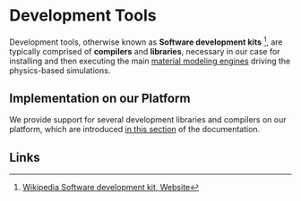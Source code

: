 # Development Tools

Development tools, otherwise known as **Software development kits** [^1], are typically comprised of **compilers** and **libraries**, necessary in our case for installing and then executing the main [material modeling engines](modeling.md) driving the physics-based simulations.

## Implementation on our Platform

We provide support for several development libraries and compilers on our platform, which are introduced [in this section](../../software-directory/overview.md) of the documentation.

## Links

[^1]: [Wikipedia Software development kit, Website](https://en.wikipedia.org/wiki/Software_development_kit)
